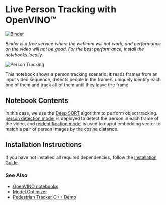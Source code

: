 # Live Person Tracking with OpenVINO™

[![Binder](https://mybinder.org/badge_logo.svg)](https://mybinder.org/v2/gh/openvinotoolkit/openvino_notebooks/HEAD?filepath=notebooks%2F407-person-tracking-webcam%2F407-person-tracking.ipynb)

*Binder is a free service where the webcam will not work, and performance on the video will not be good. For the best performance, install the notebooks locally.*

![Person Tracking](https://user-images.githubusercontent.com/91237924/210479548-b70dbbaa-5948-4e49-b48e-6cb6613226da.gif)

This notebook shows a person tracking scenario: it reads frames from an input video sequence, detects people in the frames, uniquely identify each one of them and track all of them until they leave the frame.

## Notebook Contents

In this case, we use the [Deep SORT](https://arxiv.org/abs/1703.07402) algorithm to perform object tracking.
[person detection model]( https://docs.openvino.ai/latest/omz_models_model_person_detection_0202.html) is deployed to detect the person in each frame of the video, and [reidentification model]( https://docs.openvino.ai/latest/omz_models_model_person_reidentification_retail_0287.html) is used to ouput embedding vector to match a pair of person images by the cosine distance.

## Installation Instructions

If you have not installed all required dependencies, follow the [Installation Guide](../../README.md).

### See Also

* [OpenVINO notebooks](https://github.com/openvinotoolkit/openvino_notebooks)
* [Model Optimizer](https://docs.openvino.ai/latest/_docs_MO_DG_Deep_Learning_Model_Optimizer_DevGuide.html)
* [Pedestrian Tracker C++ Demo](https://docs.openvino.ai/latest/omz_demos_pedestrian_tracker_demo_cpp.html#doxid-omz-demos-pedestrian-tracker-demo-cpp)